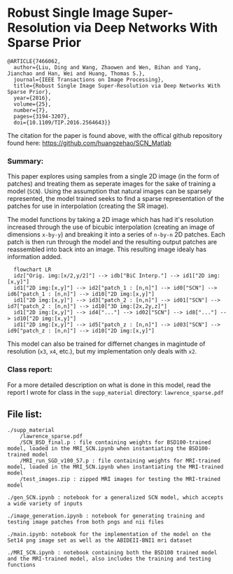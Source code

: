 # Robust Single Image Super-Resolution via Deep Networks With Sparse Prior
```
@ARTICLE{7466062,
  author={Liu, Ding and Wang, Zhaowen and Wen, Bihan and Yang, Jianchao and Han, Wei and Huang, Thomas S.},
  journal={IEEE Transactions on Image Processing}, 
  title={Robust Single Image Super-Resolution via Deep Networks With Sparse Prior}, 
  year={2016},
  volume={25},
  number={7},
  pages={3194-3207},
  doi={10.1109/TIP.2016.2564643}}
```

 The citation for the paper is found above, with the offical github repository found here: https://github.com/huangzehao/SCN_Matlab

### Summary:
This paper explores using samples from a single 2D image (in the form of patches) and treating them as seperate images for the sake of training a model (`SCN`). Using the assumption that natural images can be sparsely represented, the model trained seeks to find a sparse representation of the patches for use in interpolation (creating the SR image).

The model functions by taking a 2D image which has had it's resolution increased through the use of bicubic interpolation (creating an image of dimensions `x-by-y`) and breaking it into a series of `n-by-n` 2D patches. Each patch is then run through the model and the resulting output patches are reassembled into back into an image. This resulting image idealy has information added.

```mermaid
  flowchart LR
  idz["Orig. img:[x/2,y/2]"] --> idb["BiC Interp."] --> id1["2D img:[x,y]"]
  id1["2D img:[x,y]"] --> id2["patch_1 : [n,n]"] --> id0["SCN"] --> id6["patch_1 : [n,n]"] --> id10["2D img:[x,y]"] 
  id1["2D img:[x,y]"] --> id3["patch_2 : [n,n]"] --> id01["SCN"] --> id7["patch_2 : [n,n]"] --> id10["3D img:[2x,2y,z]"]
  id1["2D img:[x,y]"] --> id4["..."] --> id02["SCN"] --> id8["..."] --> id10["2D img:[x,y]"]
  id1["2D img:[x,y]"] --> id5["patch_z : [n,n]"] --> id03["SCN"] --> id9["patch_z : [n,n]"] --> id10["2D img:[x,y]"]
```
This model can also be trained for differnet changes in magintude of resolution (`x3`, `x4`, etc.), but my implementation only deals with `x2`.

### Class report:
For a more detailed description on what is done in this model, read the report I wrote for class in the `supp_material` directory: `lawrence_sparse.pdf`


## File list:
```
./supp_material
    /lawrence_sparse.pdf
    /SCN_BSD_final.p : file containing weights for BSD100-trained model, loaded in the MRI_SCN.ipynb when instantiating the BSD100-trained model
    /MRI_run_SGD_v100_57.p : file containing weights for MRI-trained model, loaded in the MRI_SCN.ipynb when instantiating the MRI-trained model
    /test_images.zip : zipped MRI images for testing the MRI-trained model

./gen_SCN.ipynb : notebook for a generalized SCN model, which accepts a wide variety of inputs

./image_generation.ipynb : notebook for generating training and testing image patches from both pngs and nii files

./main.ipynb: notebook for the implementation of the model on the Set14 png image set as well as the ABIDEII-BNI1 mri dataset

./MRI_SCN.ipynb : notebook containing both the BSD100 trained model and the MRI-trained model, also includes the training and testing functions

```